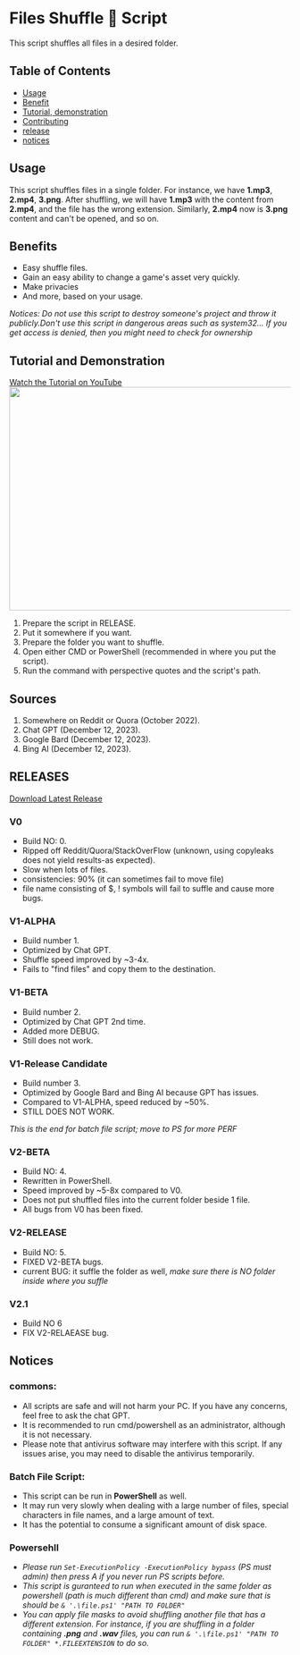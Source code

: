 # Files Shuffle 🔀 Script

This script shuffles all files in a desired folder.
## Table of Contents
- [Usage](#Usage)
- [Benefit](#Benefits)
- [Tutorial, demonstration](#tutorial-and-demonstration)
- [Contributing](#Sources)
- [release](#RELEASES)
- [notices](#Notices)
## Usage

This script shuffles files in a single folder. For instance, we have **1.mp3**, **2.mp4**, **3.png**. After shuffling, we will have **1.mp3** with the content from **2.mp4**, and the file has the wrong extension. Similarly, **2.mp4** now is **3.png** content and can't be opened, and so on.

## Benefits

- Easy shuffle files.
- Gain an easy ability to change a game's asset very quickly.
- Make privacies
- And more, based on your usage.

*Notices: Do not use this script to destroy someone's project and throw it publicly.Don't use this script in dangerous areas such as system32... If you get access is denied, then you might need to check for ownership*

## Tutorial and Demonstration

[Watch the Tutorial on YouTube](https://www.youtube.com/watch?v=PlXB3b-kXtk)
<a href="https://www.youtube.com/watch?v=PlXB3b-kXtk">
    <img src="https://img.youtube.com/vi/PlXB3b-kXtk/hqdefault.jpg" width="600" height="400" />
</a>
1. Prepare the script in RELEASE.
2. Put it somewhere if you want.
3. Prepare the folder you want to shuffle.
4. Open either CMD or PowerShell (recommended in where you put the script).
5. Run the command with perspective quotes and the script's path.

## Sources

1. Somewhere on Reddit or Quora (October 2022).
2. Chat GPT (December 12, 2023).
3. Google Bard (December 12, 2023).
4. Bing AI (December 12, 2023).

## RELEASES
[Download Latest Release](https://github.com/wikiepeidia/files-shuffle-script/releases)
### V0

- Build NO: 0.
- Ripped off Reddit/Quora/StackOverFlow (unknown, using copyleaks does not yield results-as expected).
- Slow when lots of files.
- consistencies: 90% (it can sometimes fail to move file)
- file name consisting of $, ! symbols will fail to suffle and cause more bugs.

### V1-ALPHA

- Build number 1.
- Optimized by Chat GPT.
- Shuffle speed improved by ~3-4x.
- Fails to "find files" and copy them to the destination.

### V1-BETA

- Build number 2.
- Optimized by Chat GPT 2nd time.
- Added more DEBUG.
- Still does not work.

### V1-Release Candidate

- Build number 3.
- Optimized by Google Bard and Bing AI because GPT has issues.
- Compared to V1-ALPHA, speed reduced by ~50%.
- STILL DOES NOT WORK.

*This is the end for batch file script; move to PS for more PERF*

### V2-BETA

- Build NO: 4.
- Rewritten in PowerShell.
- Speed improved by ~5-8x compared to V0.
- Does not put shuffled files into the current folder beside 1 file.
- All bugs from V0 has been fixed.

### V2-RELEASE

- Build NO: 5.
- FIXED V2-BETA bugs.
- current BUG: it suffle the folder as well, *make sure there is NO folder inside where you suffle*

### V2.1
- Build NO 6
- FIX V2-RELAEASE bug.

## Notices
### commons:
- All scripts are safe and will not harm your PC. If you have any concerns, feel free to ask the chat GPT.
- It is recommended to run cmd/powershell as an administrator, although it is not  necessary.
- Please note that antivirus software may interfere with this script. If any issues arise, you may need to disable the antivirus temporarily.
### Batch File Script:
- This script can be run in **PowerShell** as well.
- It may run very slowly when dealing with a large number of files, special characters in file names, and a large amount of text.
- It has the potential to consume a significant amount of disk space.
### Powersehll
- *Please run `Set-ExecutionPolicy -ExecutionPolicy bypass` (PS must admin) then press A if you never run PS scripts before.*
- *This script is guranteed to run when executed in the same folder as powershell (path is much different than cmd) and make sure that is should be `& '.\file.ps1' "PATH TO FOLDER"`*
- *You can apply file masks to avoid shuffling another file that has a different extension. For instance, if you are shuffling in a folder containing **.png** and **.wav** files, you can run `& '.\file.ps1' "PATH TO FOLDER" *.FILEEXTENSION` to do so.*
